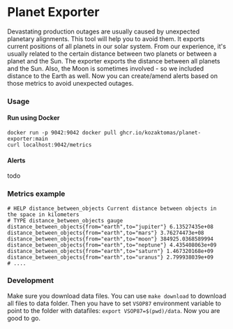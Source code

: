 # Planet Exporter

Devastating production outages are usually caused by unexpected planetary alignments. This tool will help you to avoid
them. It exports current positions of all planets in our solar system. From our experience, it's usually related to the
certain distance between two planets or between a planet and the Sun. The exporter exports the distance between all
planets and the Sun. Also, the Moon is sometimes involved - so we included distance to the Earth as well. Now you can
create/amend alerts based on those metrics to avoid unexpected outages.

### Usage

#### Run using Docker

```
docker run -p 9042:9042 docker pull ghcr.io/kozaktomas/planet-exporter:main
curl localhost:9042/metrics
```

#### Alerts

todo

### Metrics example

```
# HELP distance_between_objects Current distance between objects in the space in kilometers
# TYPE distance_between_objects gauge
distance_between_objects{from="earth",to="jupiter"} 6.13527435e+08
distance_between_objects{from="earth",to="mars"} 3.76274473e+08
distance_between_objects{from="earth",to="moon"} 384925.0368589994
distance_between_objects{from="earth",to="neptune"} 4.435408063e+09
distance_between_objects{from="earth",to="saturn"} 1.467320168e+09
distance_between_objects{from="earth",to="uranus"} 2.799938039e+09
# ....
```

### Development

Make sure you download data files. You can use `make download` to download all files to data folder. Then you have to
set `VSOP87` environment variable to point to the folder with datafiles: `export VSOP87=$(pwd)/data`. Now you are good
to go.
